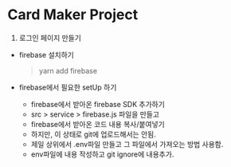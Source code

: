 # Card Maker Project

1. 로그인 페이지 만들기

- firebase 설치하기

  > yarn add firebase

- firebase에서 필요한 setUp 하기
  - firebase에서 받아온 firebase SDK 추가하기
  - src > service > firebase.js 파일을 만들고
  - firebase에서 받아온 코드 내용 복사/붙여넣기
  - 하지만, 이 상태로 git에 업로드해서는 안됨.
  - 제일 상위에서 .env파일 만들고 그 파일에서 가져오는 방법 사용함.
  - env파일에 내용 작성하고 git ignore에 내용추가.
